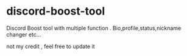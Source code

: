 # discord-boost-tool
Discord Boost tool with multiple function . Bio,profile,status,nickname changer etc...

not my credit , feel free to update it
